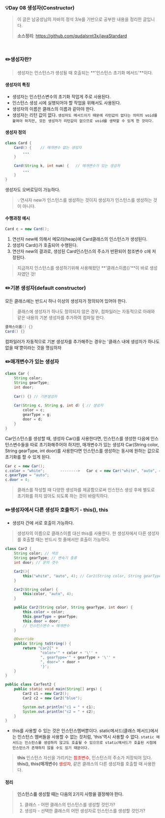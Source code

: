 ### 💡Day 08 생성자(Constructor)
> 이 글은 남궁성님의 자바의 정석 3/e를 기반으로 공부한 내용을 정리한 글입니다.
>
> **소스정리**: https://github.com/qudalsrnt3x/javaStandard

<br>

### ✏️생성자란?

> 생성자는 인스턴스가 생성될 때 호출되는 **'인스턴스 초기화 메서드'**이다.

#### 생성자의 특징
- 생성자는 인스턴스변수의 초기화 작업게 주로 사용된다.
- 인스턴스 생성 시에 실행되어야 할 작업을 위해서도 사용된다.
  <br>
- 생성자의 이름은 클래스의 이름과 같아야 한다.
- 생성자는 리턴 값이 없다.
  `생성자도 메서드이기 때문에 리턴값이 없다는 의미의 void를 붙여야 하지만, 모든 생성자가 리턴값이 없으므로 void를 생략할 수 있게 한 것이다.`

#### 생성자 정의

```java
class Card {
	Card() {	// 매개변수 없는 생성자
    	...
    }
    
    Card(String k, int num) {	// 매개변수가 있는 생성자
    	...
    }
}
```

생성자도 오버로딩이 가능하다.

> 💡연사자 new가 인스턴스를 생성하는 것이지 생성자가 인스턴스를 생성하는 것이 아니다.

#### 수행과정 예시
```java
Card c = new Card();
```
1. 연선자 new에 의해서 메모리(heap)에 Card클래스의 인스턴스가 생성된다.
2. 생성자 Card()가 호출되어 수행된다.
3. 연산자 new의 결과로, 생성된 Card인스턴스의 주소가 반환되어 참조변수 c에 저장된다.

> 지금까지 인스턴스를 생성하기위해 사용해왔던 **'클래스이름()'**이 바로 생성자였던 것!


### ✏️기본 생성자(default constructor)

모든 클래스에는 반드시 하나 이상의 생성자가 정의되어 있어야 한다.
> 클래스에 생성자가 하나도 정의되지 않은 경우, 컴파일러는 자동적으로 아래와 같은 내용의 기본 생성자를 추가하여 컴파일 한다.
```java
클래스이름() {}
Card() {}
```

컴파일러가 자동적으로 기본 생성자를 추가해주는 경우는 '클래스 내에 생성자가 하나도 없을 때'뿐이라는 것을 명심하자

### ✏️매개변수가 있는 생성자

```java
class Car {
    String color;
    String gearType;
    int door;
    
    Car() {} // 기본생성자
    
    Car(String c, String g, int d) { // 생성자
    	color = c;
        gearType = g;
        door = d;
    }
}
```
Car인스턴스를 생성할 때, 생성자 Car()를 사용한다면, 인스턴스를 생성한 다음에 인스턴스변수들을 따로 초기화해주어야 하지만, 매개변수가 있는 생성자 Car(String color, String gearType, int door)를 사용한다면 인스턴스를 생성하는 동시에 원하는 값으로 초기화를 할 수 있게 된다.

```java
Car c = new Car();
c.color = "white";       -------->   Car c = new Car("white", "auto", 4);
c.gearType = "auto";
c.door = 4;
```
> 클래스를 작성할 때 다양한 생성자를 제공함으로써 인스턴스 생성 후에 별도로 초기화를 하지 않아도 되도록 하는 것이 바람직하다.

### ✏️생성자에서 다른 생성자 호출하기 - this(), this

- 생성자 간에 서로 호출이 가능하다.

> 생성자의 이름으로 클래스이름 대신 this를 사용한다.
> 한 생성자에서 다른 생성자를 호출할 때는 반드시 첫 줄에서만 호출이 가능하다.

```java
class Car2 {
    String color; // 색상
    String gearType; // 변속기 종류
    int door; // 문의 갯수

    Car2(){
        this("white", "auto", 4); // Car2(String color, String gearType, int door) 호출
    }

    Car2(String color) {
        this(color, "auto", 4);
    }

    public Car2(String color, String gearType, int door) {
        this.color = color;
        this.gearType = gearType;
        this.door = door;
        // 인스턴스변수 = 매개변수
    }

    @Override
    public String toString() {
        return "Car2{" +
                "color='" + color + '\'' +
                ", gearType='" + gearType + '\'' +
                ", door=" + door +
                '}';
    }
}

public class CarTest2 {
    public static void main(String[] args) {
        Car2 c1 = new Car2();
        Car2 c2 = new Car2("blue");

        System.out.println("c1 = " + c1);
        System.out.println("c2 = " + c2);
    }
}
```
- this를 사용할 수 있는 것은 인스턴스멤버뿐이다. static메서드(클래스 메서드)에서는 인스턴스 멤버들을 사용할 수 없는 것처럼, 'this'역시 사용할 수 없다.
  `static 메서드는 인스턴스를 생성하지 않고도 호출될 수 있으므로 static메서드가 호출된 시점에 인스턴스가 존재하지 않을 수도 있기 때문이다.`

> **this** 인스턴스 자신을 가리키는 <span style="color: red;">참조변수</span>, 인스턴스의 주소가 저장되어 있다.<br>
> **this(), this(매개변수)** <span style="color: red;">생성자</span>, 같은 클래스의 다른 생성자를 호출할 때 사용한다.

#### 정리

> **인스턴스를 생성할 때는 다음의 2가지 사항을 결정해야 한다.**
>
>1. 클래스 - 어떤 클래스의 인스턴스를 생성할 것인가?
>2. 생성자 - 선택한 클래스의 어떤 생성자로 인스턴스를 생성할 것인가?